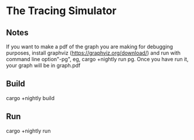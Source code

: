 # The Tracing Simulator

## Notes
If you want to make a pdf of the graph you are making for debugging purposes, install graphviz (https://graphviz.org/download/)
and run with command line option"-pg", eg, cargo +nightly run pg.  Once you have run it, your graph will be in graph.pdf

## Build
cargo +nightly build

## Run
cargo +nightly run



